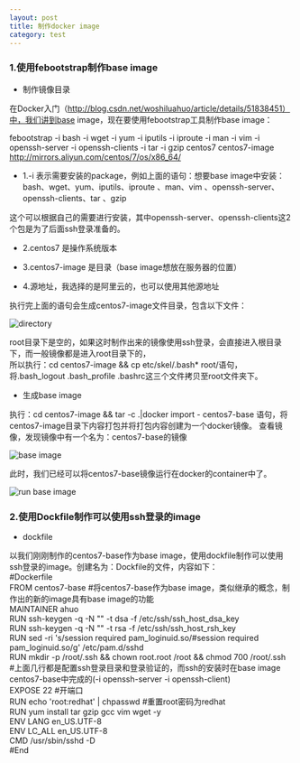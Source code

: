 ```yaml
---
layout: post
title: 制作docker image
category: test
---
```

### 1.使用febootstrap制作base image

- 制作镜像目录

在Docker入门（http://blog.csdn.net/woshiluahuo/article/details/51838451）中，我们讲到base image，现在要使用febootstrap工具制作base image：

febootstrap -i bash -i wget -i yum -i iputils -i iproute -i man -i vim -i openssh-server -i openssh-clients -i tar -i
      gzip centos7 centos7-image http://mirrors.aliyun.com/centos/7/os/x86_64/

- 1.-i 表示需要安装的package，例如上面的语句：想要base image中安装：bash、wget、yum、iputils、iproute 、man、vim 、openssh-server、openssh-clients、tar 、gzip

这个可以根据自己的需要进行安装，其中openssh-server、openssh-clients这2个包是为了后面ssh登录准备的。

- 2.centos7 是操作系统版本

- 3.centos7-image 是目录（base image想放在服务器的位置）

- 4.源地址，我选择的是阿里云的，也可以使用其他源地址

执行完上面的语句会生成centos7-image文件目录，包含以下文件：

![directory]({{sit.baseurl}}/images/make-docker-image/directory.png)

root目录下是空的，如果这时制作出来的镜像使用ssh登录，会直接进入根目录下，而一般镜像都是进入root目录下的，          
所以执行：cd centos7-image && cp etc/skel/.bash* root/语句，将.bash_logout  .bash_profile  .bashrc这三个文件拷贝至root文件夹下。

- 生成base image

执行：cd centos7-image && tar -c .|docker import - centos7-base 语句，将centos7-image目录下内容打包并将打包内容创建为一个docker镜像。
查看镜像，发现镜像中有一个名为：centos7-base的镜像

![base image]({{sit.baseurl}}/images/make-docker-image/base-image.png)

此时，我们已经可以将centos7-base镜像运行在docker的container中了。

![run base image]({{sit.baseurl}}/images/make-docker-image/run-base-image.png)

### 2.使用Dockfile制作可以使用ssh登录的image

- dockfile

以我们刚刚制作的centos7-base作为base image，使用dockfile制作可以使用ssh登录的image。创建名为：Dockfile的文件，内容如下：  
 #Dockerfile   
FROM centos7-base  #将centos7-base作为base image，类似继承的概念，制作出的新的image具有base image的功能  
MAINTAINER ahuo  
RUN ssh-keygen -q -N "" -t dsa -f /etc/ssh/ssh_host_dsa_key  
RUN ssh-keygen -q -N "" -t rsa -f /etc/ssh/ssh_host_rsh_key  
RUN sed -ri 's/session    required     pam_loginuid.so/#session    required     pam_loginuid.so/g' /etc/pam.d/sshd  
RUN mkdir -p /root/.ssh && chown root.root /root && chmod 700 /root/.ssh  
 #上面几行都是配置ssh登录目录和登录验证的，而ssh的安装时在base image centos7-base中完成的(-i openssh-server -i openssh-client)  
EXPOSE 22 #开端口  
RUN echo 'root:redhat' | chpasswd #重置root密码为redhat  
RUN yum install tar gzip gcc vim wget -y  
ENV LANG en_US.UTF-8  
ENV LC_ALL en_US.UTF-8  
CMD /usr/sbin/sshd -D  
 #End